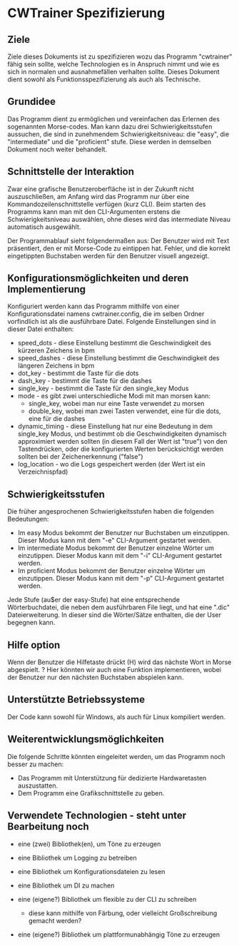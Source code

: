 # CWTrainer Spezifizierung 
## Ziele
Ziele dieses Dokuments ist zu spezifizieren wozu das Programm "cwtrainer" fähig sein sollte, welche Technologien es in Anspruch nimmt und wie es sich in normalen und ausnahmefällen verhalten sollte.
Dieses Dokument dient sowohl als Funktionsspezifizierung als auch als Technische.

## Grundidee
Das Programm dient zu ermöglichen und vereinfachen das Erlernen des sogenannten Morse-codes. Man kann dazu drei Schwierigkeitsstufen aussuchen, die sind in zunehmendem Schwierigkeitsniveau: die "easy", die "intermediate" und die "proficient" stufe. Diese werden in demselben Dokument noch weiter behandelt.

## Schnittstelle der Interaktion
Zwar eine grafische Benutzeroberfläche ist in der Zukunft nicht auszuschließen, am Anfang wird das Programm nur über eine Kommandozeilenschnittstelle verfügen (kurz CLI). Beim starten des Programms kann man mit den CLI-Argumenten erstens die Schwierigkeitsniveau auswählen, ohne dieses wird das intermediate Niveau automatisch ausgewählt.

Der Programmablauf sieht folgendermaßen aus: Der Benutzer wird mit Text präsentiert, den er mit Morse-Code zu eintippen hat. Fehler, und die korrekt eingetippten Buchstaben werden für den Benutzer visuell angezeigt.

## Konfigurationsmöglichkeiten und deren Implementierung
Konfiguriert werden kann das Programm mithilfe von einer Konfigurationsdatei namens cwtrainer.config, die im selben Ordner vorfindlich ist als die ausführbare Datei.
Folgende Einstellungen sind in dieser Datei enthalten:
- speed_dots - diese Einstellung bestimmt die Geschwindigkeit des kürzeren Zeichens in bpm
- speed_dashes - diese Einstellung bestimmt die Geschwindigkeit des längeren Zeichens in bpm
- dot_key - bestimmt die Taste für die dots
- dash_key - bestimmt die Taste für die dashes
- single_key - bestimmt die Taste für den single_key Modus
- mode - es gibt zwei unterschiedliche Modi mit man morsen kann:
    - single_key, wobei man nur eine Taste verwendet zu morsen
    - double_key, wobei man zwei Tasten verwendet, eine für die dots, eine für die dashes
- dynamic_timing - diese Einstellung hat nur eine Bedeutung in dem single_key Modus, und bestimmt ob die Geschwindigkeiten dynamisch approximiert werden sollten (in diesem Fall der Wert ist "true") von den Tastendrücken, oder die konfigurierten Werten berücksichtigt werden sollten bei der Zeichenerkennung ("false")
- log_location - wo die Logs gespeichert werden (der Wert ist ein Verzeichnispfad)

## Schwierigkeitsstufen
Die früher angesprochenen Schwierigkeitsstufen haben die folgenden Bedeutungen:
- Im easy Modus bekommt der Benutzer nur Buchstaben um einzutippen. Dieser Modus kann mit dem "-e" CLI-Argument gestartet werden.
- Im intermediate Modus bekommt der Benutzer einzelne Wörter um einzutippen. Dieser Modus kann mit dem "-i" CLI-Argument gestartet werden.
- Im proficient Modus bekommt der Benutzer einzelne Wörter um einzutippen. Dieser Modus kann mit dem "-p" CLI-Argument gestartet werden.

Jede Stufe (au$er der easy-Stufe) hat eine entsprechende Wörterbuchdatei, die neben dem ausführbaren File liegt, und hat eine ".dic" Dateierweiterung. In dieser sind die Wörter/Sätze enthalten, die der User begegnen kann.

## Hilfe option
Wenn der Benutzer die Hilfetaste drückt (H) wird das nächste Wort in Morse abgespielt.
? Hier könnten wir auch eine Funktion implementieren, wobei der Benutzer nur den nächsten Buchstaben abspielen kann.

## Unterstützte Betriebssysteme
Der Code kann sowohl für Windows, als auch für Linux kompiliert werden.

## Weiterentwicklungsmöglichkeiten
Die folgende Schritte könnten eingeleitet werden, um das Programm noch besser zu machen:
- Das Programm mit Unterstützung für dedizierte Hardwaretasten auszustatten.
- Dem Programm eine Grafikschnittstelle zu geben.

## Verwendete Technologien - steht unter Bearbeitung noch
- eine (zwei) Bibliothek(en), um Töne zu erzeugen
- eine Bibliothek um Logging zu betreiben
- eine Bibliothek um Konfigurationsdateien zu lesen

- eine Bibliothek um DI zu machen

- eine (eigene?) Bibliothek um flexible zu der CLI zu schreiben
    - diese kann mithilfe von Färbung, oder vielleicht Großschreibung gemacht werden?
- eine (eigene?) Bibliothek um plattformunabhängig Töne zu erzeugen

